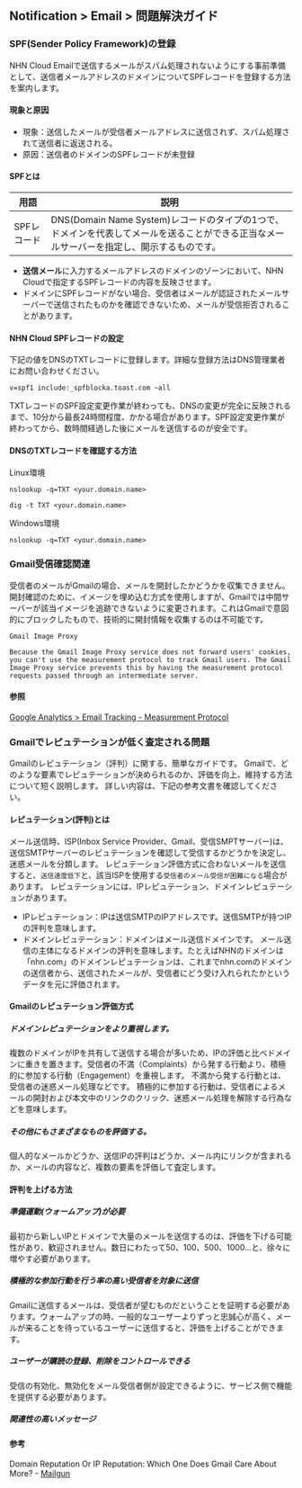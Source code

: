 ## Notification > Email > 問題解決ガイド

### SPF(Sender Policy Framework)の登録
NHN Cloud Emailで送信するメールがスパム処理されないようにする事前準備として、送信者メールアドレスのドメインについてSPFレコードを登録する方法を案内します。

#### 現象と原因

* 現象：送信したメールが受信者メールアドレスに送信されず、スパム処理されて送信者に返送される。
* 原因：送信者のドメインのSPFレコードが未登録


#### SPFとは
|用語|	説明|
|---|---|
|SPFレコード|DNS(Domain Name System)レコードのタイプの1つで、ドメインを代表してメールを送ることができる正当なメールサーバーを指定し、開示するものです。|

* **送信メール**に入力するメールアドレスのドメインのゾーンにおいて、NHN Cloudで指定するSPFレコードの内容を反映させます。
* ドメインにSPFレコードがない場合、受信者はメールが認証されたメールサーバーで送信されたものかを確認できないため、メールが受信拒否されることがあります。

#### NHN Cloud SPFレコードの設定
下記の値をDNSのTXTレコードに登録します。詳細な登録方法はDNS管理業者にお問い合わせください。
```
v=spf1 include:_spfblocka.toast.com ~all
```
TXTレコードのSPF設定変更作業が終わっても、DNSの変更が完全に反映されるまで、10分から最長24時間程度、かかる場合があります。SPF設定変更作業が終わってから、数時間経過した後にメールを送信するのが安全です。

#### DNSのTXTレコードを確認する方法
Linux環境
```
nslookup -q=TXT <your.domain.name>
```
```
dig -t TXT <your.domain.name>
```
Windows環境
```
nslookup -q=TXT <your.domain.name>
```

### Gmail受信確認関連

受信者のメールがGmailの場合、メールを開封したかどうかを収集できません。開封確認のために、イメージを埋め込む方式を使用しますが、Gmailでは中間サーバーが該当イメージを追跡できないように変更されます。これはGmailで意図的にブロックしたもので、技術的に開封情報を収集するのは不可能です。

```
Gmail Image Proxy

Because the Gmail Image Proxy service does not forward users' cookies, you can't use the measurement protocol to track Gmail users. The Gmail Image Proxy service prevents this by having the measurement protocol requests passed through an intermediate server.
```

#### 参照
[Google Analytics > Email Tracking - Measurement Protocol](https://developers.google.com/analytics/devguides/collection/protocol/v1/email)

### Gmailでレピュテーションが低く査定される問題

Gmailのレピュテーション（評判）に関する、簡単なガイドです。
Gmailで、どのような要素でレピュテーションが決められるのか、評価を向上、維持する方法について短く説明します。
詳しい内容は、下記の参考文書を確認してください。

#### レピュテーション(評判)とは
メール送信時、ISP(Inbox Service Provider、Gmail、受信SMPTサーバー)は、送信SMTPサーバーのレピュテーションを確認して受信するかどうかを決定し、迷惑メールを分類します。 レピュテーション評価方式に合わないメールを送信すると、`送信速度低下`と、該当ISPを使用する`受信者のメール受信が困難になる`場合があります。
レピュテーションには、IPレピュテーション、ドメインレピュテーションがあります。
* IPレピュテーション：IPは送信SMTPのIPアドレスです。送信SMTPが持つIPの評判を意味します。
* ドメインレピュテーション：ドメインはメール送信ドメインです。 メール送信の主体になるドメインの評判を意味します。たとえばNHNのドメインは「nhn.com」のドメインレピュテーションは、これまでnhn.comのドメインの送信者から、送信されたメールが、受信者にどう受け入れられたかというデータを元に評価されます。

#### Gmailのレピュテーション評価方式
##### ドメインレピュテーションをより重視します。
複数のドメインがIPを共有して送信する場合が多いため、IPの評価と比べドメインに重きを置きます。受信者の不満（Complaints）から発する行動より、積極的に参加する行動（Engagement）を重視します。 不満から発する行動とは、受信者の迷惑メール処理などです。 積極的に参加する行動は、受信者によるメールの開封および本文中のリンクのクリック、迷惑メール処理を解除する行為などを意味します。
##### その他にもさまざまなものを評価する。
個人的なメールかどうか、送信IPの評判はどうか、メール内にリンクが含まれるか、メールの内容など、複数の要素を評価して査定します。

#### 評判を上げる方法
##### 準備運動(ウォームアップ)が必要
最初から新しいIPとドメインで大量のメールを送信するのは、評価を下げる可能性があり、歓迎されません。数日にわたって50、100、500、1000…と、徐々に増やす必要があります。
##### 積極的な参加行動を行う率の高い受信者を対象に送信
Gmailに送信するメールは、受信者が望むものだということを証明する必要があります。ウォームアップの時、一般的なユーザーよりずっと忠誠心が高く、メールが来ることを待っているユーザーに送信すると、評価を上げることができます。
##### ユーザーが購読の登録、削除をコントロールできる
受信の有効化、無効化をメール受信者側が設定できるように、サービス側で機能を提供する必要があります。
##### 関連性の高いメッセージ

#### 参考
Domain Reputation Or IP Reputation: Which One Does Gmail Care About More? - [Mailgun](https://www.mailgun.com)
